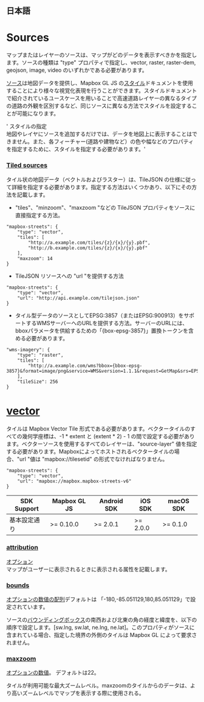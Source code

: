## 日本語

#  Sources

マップまたはレイヤーのソースは、マップがどのデータを表示すべきかを指定します。ソースの種類は "type" プロパティで指定し、vector, raster, raster-dem, geojson, image, video のいずれかである必要があります。

[ソース](https://docs.mapbox.com/mapbox-gl-js/style-spec/sources/#:~:text=A-,source,-provides%20map%20data)は地図データを提供し、Mapbox GL JS の[スタイル](https://docs.mapbox.com/mapbox-gl-js/style-spec/sources/#:~:text=can%20use%20with%20a-,style,-document%20to%20render)ドキュメントを使用することにより様々な視覚化表現を行うことができます。スタイルドキュメントで紹介されているユースケースを用いることで高速道路レイヤーの異なるタイプの道路の外観を区別するなど、同じソースに異なる方法でスタイルを設定することが可能になります。

' スタイルの指定  
地図やレイヤにソースを追加するだけでは、データを地図上に表示することはできません。また、各フィーチャー(道路や建物など）の色や幅などのプロパティを指定するために、スタイルを指定する必要があります。'

### [Tiled sources](https://docs.mapbox.com/mapbox-gl-js/style-spec/sources/#tiled-sources)

タイル状の地図データ（ベクトルおよびラスター）は、TileJSON の仕様に従って詳細を指定する必要があります。指定する方法はいくつかあり、以下にその方法を記載します。

- "tiles"、"minzoom"、"maxzoom "などの TileJSON プロパティをソースに直接指定する方法。

```
"mapbox-streets": {
    "type": "vector",
    "tiles": [
        "http://a.example.com/tiles/{z}/{x}/{y}.pbf",
        "http://b.example.com/tiles/{z}/{x}/{y}.pbf"
    ],
    "maxzoom": 14
}
```

- TileJSON リソースへの "url "を提供する方法

```
"mapbox-streets": {
    "type": "vector",
    "url": "http://api.example.com/tilejson.json"
}
```

- タイル型データのソースとしてEPSG:3857（またはEPSG:900913）をサポートするWMSサーバーへのURLを提供する方法。サーバーのURLには、bboxパラメータを供給するための「{box-epsg-3857}」置換トークンを含める必要があります。

```
"wms-imagery": {
    "type": "raster",
    "tiles": [
        "http://a.example.com/wms?bbox={bbox-epsg-3857}&format=image/png&service=WMS&version=1.1.1&request=GetMap&srs=EPSG:3857&width=256&height=256&layers=example"
    ],
    "tileSize": 256
}
```

# [vector](https://docs.mapbox.com/mapbox-gl-js/style-spec/sources/#:~:text=example%22%0A%20%20%20%20%5D%2C%0A%20%20%20%20%22tileSize%22%3A%20256%0A%7D-,vector,-A%20vector%20tile)   

タイルは Mapbox Vector Tile 形式である必要があります。ベクタータイルのすべての幾何学座標は、-1 * extent と (extent * 2) - 1 の間で設定する必要があります。ベクターソースを使用するすべてのレイヤーは、"source-layer" 値を指定する必要があります。Mapboxによってホストされるベクタータイルの場合、"url "値は "mapbox://tilesetid" の形式でなければなりません。   

```
"mapbox-streets": {
    "type": "vector",
    "url": "mapbox://mapbox.mapbox-streets-v6"
}
```

|  SDK Support |  Mapbox GL JS  |  Android SDK  |  iOS SDK | macOS SDK  |
| ---- | ---- | ---- | ---- | ---- |
|  基本設定通り  |  >= 0.10.0  |  >= 2.0.1  |  >= 2.0.0  |  >= 0.1.0  |    


### [attribution](https://docs.mapbox.com/mapbox-gl-js/style-spec/sources/#vector-attribution)   

 [オプション](https://docs.mapbox.com/mapbox-gl-js/style-spec/types/#string)   
マップがユーザーに表示されるときに表示される属性を記載します。   

### [bounds](https://docs.mapbox.com/mapbox-gl-js/style-spec/sources/#vector-bounds)   
[オプションの数値の配列](https://docs.mapbox.com/mapbox-gl-js/style-spec/types/#number)デフォルトは 「-180,-85.051129,180,85.051129」で設定されています。   

ソースの[バウンディングボックス](https://wiki.openstreetmap.org/wiki/JA:Bounding_Box)の南西および北東の角の経度と緯度を、以下の順序で設定します。[sw.lng, sw.lat, ne.lng, ne.lat]。このプロパティがソースに含まれている場合、指定した境界の外側のタイルは Mapbox GL によって要求されません。   

### [maxzoom](https://docs.mapbox.com/mapbox-gl-js/style-spec/sources/#vector-maxzoom)   
[オプションの数値](https://docs.mapbox.com/mapbox-gl-js/style-spec/types/#number)。 デフォルトは22。   

タイルが利用可能な最大ズームレベル。maxzoomのタイルからのデータは、より高いズームレベルでマップを表示する際に使用される。





